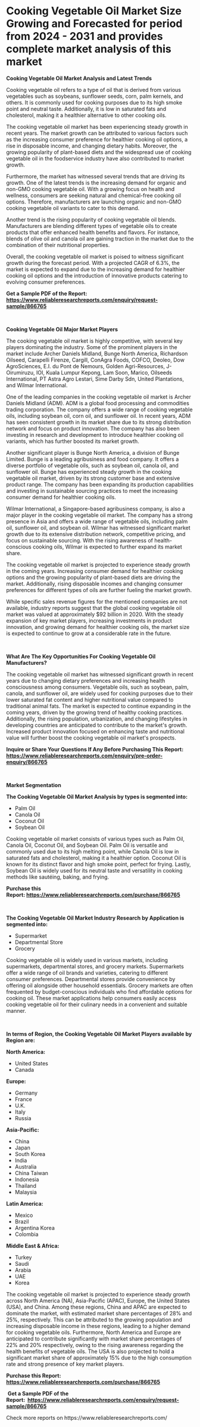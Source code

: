 <p><h1>Cooking Vegetable Oil Market Size Growing and Forecasted for period from 2024 - 2031 and provides complete market analysis of this market</h1></p><p><strong>Cooking Vegetable Oil Market Analysis and Latest Trends</strong></p>
<p><p>Cooking vegetable oil refers to a type of oil that is derived from various vegetables such as soybeans, sunflower seeds, corn, palm kernels, and others. It is commonly used for cooking purposes due to its high smoke point and neutral taste. Additionally, it is low in saturated fats and cholesterol, making it a healthier alternative to other cooking oils.</p><p>The cooking vegetable oil market has been experiencing steady growth in recent years. The market growth can be attributed to various factors such as the increasing consumer preference for healthier cooking oil options, a rise in disposable income, and changing dietary habits. Moreover, the growing popularity of plant-based diets and the widespread use of cooking vegetable oil in the foodservice industry have also contributed to market growth.</p><p>Furthermore, the market has witnessed several trends that are driving its growth. One of the latest trends is the increasing demand for organic and non-GMO cooking vegetable oil. With a growing focus on health and wellness, consumers are seeking natural and chemical-free cooking oil options. Therefore, manufacturers are launching organic and non-GMO cooking vegetable oil variants to cater to this demand.</p><p>Another trend is the rising popularity of cooking vegetable oil blends. Manufacturers are blending different types of vegetable oils to create products that offer enhanced health benefits and flavors. For instance, blends of olive oil and canola oil are gaining traction in the market due to the combination of their nutritional properties.</p><p>Overall, the cooking vegetable oil market is poised to witness significant growth during the forecast period. With a projected CAGR of 6.3%, the market is expected to expand due to the increasing demand for healthier cooking oil options and the introduction of innovative products catering to evolving consumer preferences.</p></p>
<p><strong>Get a Sample PDF of the Report:&nbsp; <a href="https://www.reliableresearchreports.com/enquiry/request-sample/866765">https://www.reliableresearchreports.com/enquiry/request-sample/866765</a></strong></p>
<p>&nbsp;</p>
<p><strong>Cooking Vegetable Oil Major Market Players</strong></p>
<p><p>The cooking vegetable oil market is highly competitive, with several key players dominating the industry. Some of the prominent players in the market include Archer Daniels Midland, Bunge North America, Richardson Oilseed, Carapelli Firenze, Cargill, ConAgra Foods, COFCO, Deoleo, Dow AgroSciences, E.I. du Pont de Nemours, Golden Agri-Resources, J-Oirumiruzu, IOI, Kuala Lumpur Kepong, Lam Soon, Marico, Oilseeds International, PT Astra Agro Lestari, Sime Darby Sdn, United Plantations, and Wilmar International.</p><p>One of the leading companies in the cooking vegetable oil market is Archer Daniels Midland (ADM). ADM is a global food processing and commodities trading corporation. The company offers a wide range of cooking vegetable oils, including soybean oil, corn oil, and sunflower oil. In recent years, ADM has seen consistent growth in its market share due to its strong distribution network and focus on product innovation. The company has also been investing in research and development to introduce healthier cooking oil variants, which has further boosted its market growth.</p><p>Another significant player is Bunge North America, a division of Bunge Limited. Bunge is a leading agribusiness and food company. It offers a diverse portfolio of vegetable oils, such as soybean oil, canola oil, and sunflower oil. Bunge has experienced steady growth in the cooking vegetable oil market, driven by its strong customer base and extensive product range. The company has been expanding its production capabilities and investing in sustainable sourcing practices to meet the increasing consumer demand for healthier cooking oils.</p><p>Wilmar International, a Singapore-based agribusiness company, is also a major player in the cooking vegetable oil market. The company has a strong presence in Asia and offers a wide range of vegetable oils, including palm oil, sunflower oil, and soybean oil. Wilmar has witnessed significant market growth due to its extensive distribution network, competitive pricing, and focus on sustainable sourcing. With the rising awareness of health-conscious cooking oils, Wilmar is expected to further expand its market share.</p><p>The cooking vegetable oil market is projected to experience steady growth in the coming years. Increasing consumer demand for healthier cooking options and the growing popularity of plant-based diets are driving the market. Additionally, rising disposable incomes and changing consumer preferences for different types of oils are further fueling the market growth.</p><p>While specific sales revenue figures for the mentioned companies are not available, industry reports suggest that the global cooking vegetable oil market was valued at approximately $92 billion in 2020. With the steady expansion of key market players, increasing investments in product innovation, and growing demand for healthier cooking oils, the market size is expected to continue to grow at a considerable rate in the future.</p></p>
<p>&nbsp;</p>
<p><strong>What Are The Key Opportunities For Cooking Vegetable Oil Manufacturers?</strong></p>
<p><p>The cooking vegetable oil market has witnessed significant growth in recent years due to changing dietary preferences and increasing health consciousness among consumers. Vegetable oils, such as soybean, palm, canola, and sunflower oil, are widely used for cooking purposes due to their lower saturated fat content and higher nutritional value compared to traditional animal fats. The market is expected to continue expanding in the coming years, driven by the growing trend of healthy cooking practices. Additionally, the rising population, urbanization, and changing lifestyles in developing countries are anticipated to contribute to the market's growth. Increased product innovation focused on enhancing taste and nutritional value will further boost the cooking vegetable oil market's prospects.</p></p>
<p><strong>Inquire or Share Your Questions If Any Before Purchasing This Report: <a href="https://www.reliableresearchreports.com/enquiry/pre-order-enquiry/866765">https://www.reliableresearchreports.com/enquiry/pre-order-enquiry/866765</a></strong></p>
<p>&nbsp;</p>
<p><strong>Market Segmentation</strong></p>
<p><strong>The Cooking Vegetable Oil Market Analysis by types is segmented into:</strong></p>
<p><ul><li>Palm Oil</li><li>Canola Oil</li><li>Coconut Oil</li><li>Soybean Oil</li></ul></p>
<p><p>Cooking vegetable oil market consists of various types such as Palm Oil, Canola Oil, Coconut Oil, and Soybean Oil. Palm Oil is versatile and commonly used due to its high melting point, while Canola Oil is low in saturated fats and cholesterol, making it a healthier option. Coconut Oil is known for its distinct flavor and high smoke point, perfect for frying. Lastly, Soybean Oil is widely used for its neutral taste and versatility in cooking methods like sautéing, baking, and frying.</p></p>
<p><strong>Purchase this Report:&nbsp;<a href="https://www.reliableresearchreports.com/purchase/866765">https://www.reliableresearchreports.com/purchase/866765</a></strong></p>
<p>&nbsp;</p>
<p><strong>The Cooking Vegetable Oil Market Industry Research by Application is segmented into:</strong></p>
<p><ul><li>Supermarket</li><li>Departmental Store</li><li>Grocery</li></ul></p>
<p><p>Cooking vegetable oil is widely used in various markets, including supermarkets, departmental stores, and grocery markets. Supermarkets offer a wide range of oil brands and varieties, catering to different consumer preferences. Departmental stores provide convenience by offering oil alongside other household essentials. Grocery markets are often frequented by budget-conscious individuals who find affordable options for cooking oil. These market applications help consumers easily access cooking vegetable oil for their culinary needs in a convenient and suitable manner.</p></p>
<p>&nbsp;</p>
<p><strong>In terms of Region, the Cooking Vegetable Oil Market Players available by Region are:</strong></p>
<p>
    <p> <strong> North America: </strong>
        <ul>
            <li>United States</li>
            <li>Canada</li>
        </ul>
        </p> 
    <p> <strong> Europe: </strong>
        <ul>
            <li>Germany</li>
            <li>France</li>
            <li>U.K.</li>
            <li>Italy</li>
            <li>Russia</li>
        </ul>
        </p> 
    <p> <strong> Asia-Pacific: </strong>
        <ul>
            <li>China</li>
            <li>Japan</li>
            <li>South Korea</li>
            <li>India</li>
            <li>Australia</li>
            <li>China Taiwan</li>
            <li>Indonesia</li>
            <li>Thailand</li>
            <li>Malaysia</li>
        </ul>
        </p> 
    <p> <strong> Latin America: </strong>
        <ul>
            <li>Mexico</li>
            <li>Brazil</li>
            <li>Argentina Korea</li>
            <li>Colombia</li>
        </ul>
        </p> 
    <p> <strong> Middle East & Africa: </strong>
        <ul>
            <li>Turkey</li>
            <li>Saudi</li>
            <li>Arabia</li>
            <li>UAE</li>
            <li>Korea</li>
        </ul>
    </p>
    </p>
<p><p>The cooking vegetable oil market is projected to experience steady growth across North America (NA), Asia-Pacific (APAC), Europe, the United States (USA), and China. Among these regions, China and APAC are expected to dominate the market, with estimated market share percentages of 28% and 25%, respectively. This can be attributed to the growing population and increasing disposable income in these regions, leading to a higher demand for cooking vegetable oils. Furthermore, North America and Europe are anticipated to contribute significantly with market share percentages of 22% and 20% respectively, owing to the rising awareness regarding the health benefits of vegetable oils. The USA is also projected to hold a significant market share of approximately 15% due to the high consumption rate and strong presence of key market players.</p></p>
<p><strong>Purchase this Report: <a href="https://www.reliableresearchreports.com/purchase/866765">https://www.reliableresearchreports.com/purchase/866765</a></strong></p>
<p>&nbsp;<strong>Get a Sample PDF of the Report:&nbsp;&nbsp;<a href="https://www.reliableresearchreports.com/enquiry/request-sample/866765">https://www.reliableresearchreports.com/enquiry/request-sample/866765</a></strong></p>
<p><strong></strong></p>
<p>Check more reports on https://www.reliableresearchreports.com/</p>
